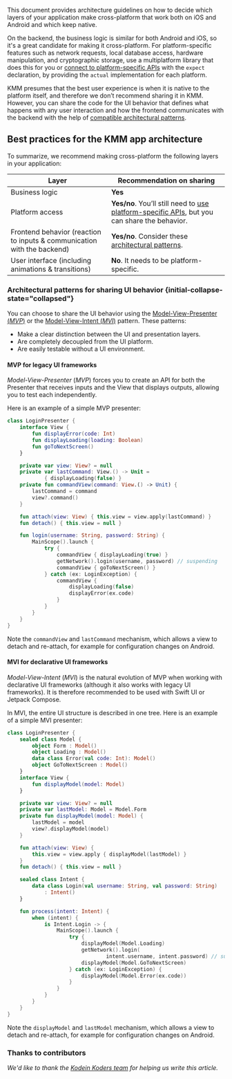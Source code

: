 [//]: # (title: Architect your KMM application)
[//]: # (auxiliary-id: Architect_your_KMM_application)

This document provides architecture guidelines on how to decide which layers of your application make cross-platform that work both on iOS and Android and which keep native.

On the backend, the business logic is similar for both Android and iOS, so it's a great candidate for making it cross-platform.
For platform-specific features such as network requests, local database access, hardware manipulation, and cryptographic storage,
use a multiplatform library that does this for you or [connect to platform-specific APIs](connect-to-platform-specific-apis.md)
with the `expect` declaration, by providing the `actual` implementation for each platform.

KMM presumes that the best user experience is when it is native to the platform itself, and therefore we don’t recommend sharing it in KMM.
However, you can share the code for the UI behavior that defines what happens with any user interaction and how the frontend communicates
with the backend with the help of [compatible architectural patterns](#architectural-patterns-for-sharing-ui-behavior).

## Best practices for the KMM app architecture

To summarize, we recommend making cross-platform the following layers in your application:

| Layer | Recommendation on sharing|
| ----- | -------------- |
| Business logic | **Yes** |
| Platform access | **Yes/no**. You’ll still need to [use platform-specific APIs](connect-to-platform-specific-apis.md), but you can share the behavior.|
| Frontend behavior (reaction to inputs & communication with the backend) | **Yes/no**. Consider these [architectural patterns](#architectural-patterns-for-sharing-ui-behavior).|
| User interface (including animations & transitions) | **No**. It needs to be platform-specific.|

### Architectural patterns for sharing UI behavior {initial-collapse-state="collapsed"}

You can choose to share the UI behavior using the [Model-View-Presenter (_MVP_)](#mvp-for-legacy-ui-frameworks)
or the [Model-View-Intent (_MVI_)](#mvi-for-declarative-ui-frameworks) pattern. These patterns:

*   Make a clear distinction between the UI and presentation layers.
*   Are completely decoupled from the UI platform.
*   Are easily testable without a UI environment.

#### MVP for legacy UI frameworks 

_Model-View-Presenter_ (_MVP_) forces you to create an API for both the Presenter that receives inputs and the View that displays outputs, allowing
you to test each independently.

Here is an example of a simple MVP presenter:

```kotlin
class LoginPresenter {
    interface View {
        fun displayError(code: Int)
        fun displayLoading(loading: Boolean)
        fun goToNextScreen()
    }

    private var view: View? = null
    private var lastCommand: View.() -> Unit =
            { displayLoading(false) }
    private fun commandView(command: View.() -> Unit) {
        lastCommand = command
        view?.command()
    }

    fun attach(view: View) { this.view = view.apply(lastCommand) }
    fun detach() { this.view = null }

    fun login(username: String, password: String) {
        MainScope().launch {
            try {
                commandView { displayLoading(true) }
                getNetwork().login(username, password) // suspending
                commandView { goToNextScreen() }
            } catch (ex: LoginException) {
                commandView {
                    displayLoading(false)
                    displayError(ex.code)
                }
            }
        }
    }
}
```

Note the `commandView` and `lastCommand` mechanism, which allows a view to detach and re-attach, for example for configuration changes on Android.

#### MVI for declarative UI frameworks 

_Model-View-Intent_ (_MVI_) is the natural evolution of MVP when working with declarative UI frameworks (although it also works with legacy UI frameworks).
It is therefore recommended to be used with Swift UI or Jetpack Compose.

In MVI, the entire UI structure is described in one tree. Here is an example of a simple MVI presenter:

```kotlin
class LoginPresenter {
    sealed class Model {
        object Form : Model()
        object Loading : Model()
        data class Error(val code: Int): Model()
        object GoToNextScreen : Model()
    }
    interface View {
        fun displayModel(model: Model)
    }

    private var view: View? = null
    private var lastModel: Model = Model.Form
    private fun displayModel(model: Model) {
        lastModel = model
        view?.displayModel(model)
    }

    fun attach(view: View) {
        this.view = view.apply { displayModel(lastModel) }
    }
    fun detach() { this.view = null }

    sealed class Intent {
        data class Login(val username: String, val password: String)
            : Intent()
    }

    fun process(intent: Intent) {
        when (intent) {
            is Intent.Login -> {
                MainScope().launch {
                    try {
                        displayModel(Model.Loading)
                        getNetwork().login(
                                intent.username, intent.password) // suspending
                        displayModel(Model.GoToNextScreen)
                    } catch (ex: LoginException) {
                        displayModel(Model.Error(ex.code))
                    }
                }
            }
        }
    }
}
```

Note the `displayModel` and `lastModel` mechanism, which allows a view to detach and re-attach, for example for configuration changes on Android.

### Thanks to contributors

_We'd like to thank the [Kodein Koders team](https://twitter.com/kodeinkoders) for helping us write this article._


